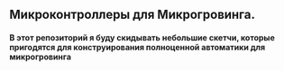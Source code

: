 ## Микроконтроллеры для Микрогровинга.
#### В этот репозиторий я буду скидывать небольшие скетчи, которые пригодятся для конструирования полноценной автоматики для микрогровинга
